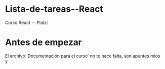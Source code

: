 # Lista-de-tareas--React
Curso React -- Platzi 
# Antes de empezar
El archivo 'Documentación para el curso' no te hace falta, son apuntes mios y 
